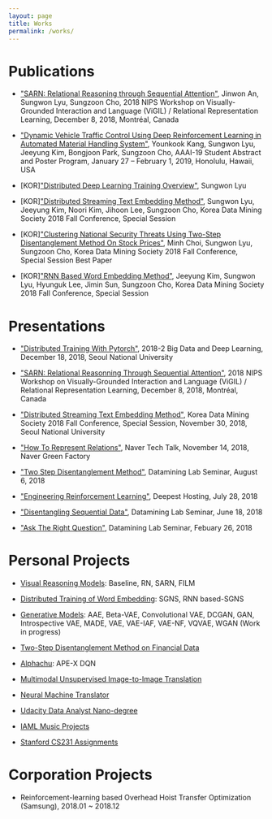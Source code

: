 ```yaml
---
layout: page
title: Works
permalink: /works/
---
```


# Publications

- ["SARN: Relational Reasoning through Sequential Attention"]({{https://lyusungwon.github.io}}/assets/publications/1811.00246.pdf), Jinwon An, Sungwon Lyu, Sungzoon Cho, 2018 NIPS Workshop on Visually-Grounded Interaction and Language (ViGIL) / Relational Representation Learning, December 8, 2018, Montréal, Canada

- ["Dynamic Vehicle Traffic Control Using Deep Reinforcement Learning in Automated Material Handling System"]({{https://lyusungwon.github.io}}/assets/publications/AAAI19_AbstractPaper.pdf), Younkook Kang, Sungwon Lyu, Jeeyung Kim, Bongjoon Park, Sungzoon Cho, AAAI-19 Student Abstract and Poster Program, January 27 – February 1, 2019, Honolulu, Hawaii, USA

- [KOR]["Distributed Deep Learning Training Overview"]({{https://lyusungwon.github.io}}/assets/publications/DistributedDeepLearningTrainingOverview.pdf), Sungwon Lyu 

- [KOR]["Distributed Streaming Text Embedding Method"]({{https://lyusungwon.github.io}}/assets/publications/[2018추계]서울대학교_산업공학과_류성원.pdf), Sungwon Lyu, Jeeyung Kim, Noori Kim, Jihoon Lee, Sungzoon Cho, Korea Data Mining Society 2018 Fall Conference, Special Session

- [KOR]["Clustering National Security Threats Using Two-Step Disentanglement Method On Stock Prices"]({{https://lyusungwon.github.io}}/assets/publications/[2018추계]서울대학교_산업공학과_최민.pdf), Minh Choi, Sungwon Lyu, Sungzoon Cho, Korea Data Mining Society 2018 Fall Conference, Special Session Best Paper 

- [KOR]["RNN Based Word Embedding Method"]({{https://lyusungwon.github.io}}/assets/publications/[2018추계]서울대학교_산업공학과_김지영.pdf), Jeeyung Kim, Sungwon Lyu, Hyunguk Lee, Jimin Sun, Sungzoon Cho, Korea Data Mining Society 2018 Fall Conference, Special Session

# Presentations

- ["Distributed Training With Pytorch"]({{https://lyusungwon.github.io}}/assets/presentation/20181218_DistributedTrainingWithPytorch.pdf), 2018-2 Big Data and Deep Learning, December 18, 2018, Seoul National University

- ["SARN: Relational Reasonning Through Sequential Attention"]({{https://lyusungwon.github.io}}/assets/presentation/20181204_SARN_SungwonLyu.pdf), 2018 NIPS Workshop on Visually-Grounded Interaction and Language (ViGIL) / Relational Representation Learning, December 8, 2018, Montréal, Canada

- ["Distributed Streaming Text Embedding Method"]({{https://lyusungwon.github.io}}/assets/presentation/20181130_DistributedStreamingTextEmbeddingMethod_SungwonLyu.pdf), Korea Data Mining Society 2018 Fall Conference, Special Session, November 30, 2018, Seoul National University

- ["How To Represent Relations"]({{https://lyusungwon.github.io}}/assets/presentation/20181114_HowToRepresentRelations_SungwonLyu.pdf), Naver Tech Talk, November 14, 2018, Naver Green Factory

- ["Two Step Disentanglement Method"]({{https://lyusungwon.github.io}}/assets/presentation/20180806_TwoStepDisentanglementMethod_SungwonLyu.pdf), Datamining Lab Seminar, August 6, 2018

- ["Engineering Reinforcement Learning"]({{https://lyusungwon.github.io}}/assets/presentation/20180728_EngineeringReinforcementLearning_SungwonLyu.pdf), Deepest Hosting, July 28, 2018

- ["Disentangling Sequential Data"]({{https://lyusungwon.github.io}}/assets/presentation/20180618_DisentanglingSequentialData_SungwonLyu.pdf), Datamining Lab Seminar, June 18, 2018

- ["Ask The Right Question"]({{https://lyusungwon.github.io}}/assets/presentation/20180226_AskTheRIghtQuestion_SungwonLyu.pdf), Datamining Lab Seminar, Febuary 26, 2018

# Personal Projects

- [Visual Reasoning Models](https://github.com/Lyusungwon/relational_network_pytorch): Baseline, RN, SARN, FILM

- [Distributed Training of Word Embedding](https://github.com/Lyusungwon/sgns_pytorch): SGNS, RNN based-SGNS

- [Generative Models](https://github.com/Lyusungwon/generative_models_pytorch): AAE, Beta-VAE, Convolutional VAE, DCGAN, GAN, Introspective VAE, MADE, VAE, VAE-IAF, VAE-NF, VQVAE, WGAN (Work in progress)

- [Two-Step Disentanglement Method on Financial Data](https://github.com/cham310/fin_disentanglement)

- [Alphachu](https://github.com/Lyusungwon/apex_dqn_pytorch): APE-X DQN

- [Multimodal Unsupervised Image-to-Image Translation](https://github.com/Lyusungwon/munit_pytorch)

- [Neural Machine Translator](https://github.com/Lyusungwon/nmt)

- [Udacity Data Analyst Nano-degree](https://github.com/Lyusungwon/Udacity_Data_Analyst)

- [IAML Music Projects](https://github.com/Lyusungwon/IAML_music_projects)

- [Stanford CS231 Assignments](https://github.com/Lyusungwon/cs231n)

# Corporation Projects

- Reinforcement-learning based Overhead Hoist Transfer Optimization (Samsung), 2018.01 ~ 2018.12
